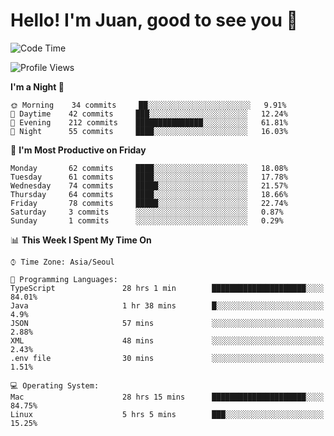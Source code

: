 # Hello! I'm Juan, good to see you 👋

<!--
**Y-k-Y/Y-k-Y** is a ✨ _special_ ✨ repository because its `README.md` (this file) appears on your GitHub profile.

Here are some ideas to get you started:

- 🔭 I’m currently working on ...
- 🌱 I’m currently learning ...
- 👯 I’m looking to collaborate on ...
- 🤔 I’m looking for help with ...
- 💬 Ask me about ...
- 📫 How to reach me: ...
- 😄 Pronouns: ...
- ⚡ Fun fact: ...
-->
<!--
![Profile views](https://gpvc.arturio.dev/Y-k-Y)

[![Omid Nikrah StackOverflow](https://github-readme-stackoverflow.vercel.app/?userID=9517076)](https://stackoverflow.com/users/9517076/i-have-10-fingers)
-->

<!--START_SECTION:waka-->
![Code Time](http://img.shields.io/badge/Code%20Time-388%20hrs%207%20mins-blue)

![Profile Views](http://img.shields.io/badge/Profile%20Views-0-blue)

**I'm a Night 🦉** 

```text
🌞 Morning    34 commits     ██░░░░░░░░░░░░░░░░░░░░░░░   9.91% 
🌆 Daytime    42 commits     ███░░░░░░░░░░░░░░░░░░░░░░   12.24% 
🌃 Evening    212 commits    ███████████████░░░░░░░░░░   61.81% 
🌙 Night      55 commits     ████░░░░░░░░░░░░░░░░░░░░░   16.03%

```
📅 **I'm Most Productive on Friday** 

```text
Monday       62 commits     ████░░░░░░░░░░░░░░░░░░░░░   18.08% 
Tuesday      61 commits     ████░░░░░░░░░░░░░░░░░░░░░   17.78% 
Wednesday    74 commits     █████░░░░░░░░░░░░░░░░░░░░   21.57% 
Thursday     64 commits     ████░░░░░░░░░░░░░░░░░░░░░   18.66% 
Friday       78 commits     █████░░░░░░░░░░░░░░░░░░░░   22.74% 
Saturday     3 commits      ░░░░░░░░░░░░░░░░░░░░░░░░░   0.87% 
Sunday       1 commits      ░░░░░░░░░░░░░░░░░░░░░░░░░   0.29%

```


📊 **This Week I Spent My Time On** 

```text
⌚︎ Time Zone: Asia/Seoul

💬 Programming Languages: 
TypeScript               28 hrs 1 min        █████████████████████░░░░   84.01% 
Java                     1 hr 38 mins        █░░░░░░░░░░░░░░░░░░░░░░░░   4.9% 
JSON                     57 mins             ░░░░░░░░░░░░░░░░░░░░░░░░░   2.88% 
XML                      48 mins             ░░░░░░░░░░░░░░░░░░░░░░░░░   2.43% 
.env file                30 mins             ░░░░░░░░░░░░░░░░░░░░░░░░░   1.51%

💻 Operating System: 
Mac                      28 hrs 15 mins      █████████████████████░░░░   84.75% 
Linux                    5 hrs 5 mins        ███░░░░░░░░░░░░░░░░░░░░░░   15.25%

```


<!--END_SECTION:waka-->
